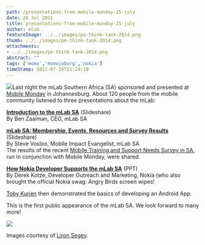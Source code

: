 ```yaml
---
path: /presentations-from-mobile-monday-25-july
date: 26 Jul 2011
title: presentations-from-mobile-monday-25-july
author: mlab
featureImage: ../../images/pe-think-tank-2014.png
thumb: ../../images/pe-think-tank-2014.png
attachments: 
- ../../images/pe-think-tank-2014.png
abstract: ""
tags: ['momo','momojoburg','nokia']
timeStamp: 2011-07-26T21:24:10
---
```


![](https:&#x2F;&#x2F;mlab.co.za&#x2F;wp-content&#x2F;uploads&#x2F;2011&#x2F;07&#x2F;DSC_86551.jpeg)Last night the mLab Southern Africa (SA) sponsored and presented at [Mobile Monday](http:&#x2F;&#x2F;www.momojoburg.com) in Johannesburg. About 120 people from the mobile community listened to three presentations about the mLab:

**[Introduction to the mLab SA](http:&#x2F;&#x2F;www.slideshare.net&#x2F;mlabsa&#x2F;mo-mo-25-july-presentationbz)** (Slideshare)  
By Ben Zaaiman, CEO, mLab SA

**[mLab SA: Membership, Events, Resources and Survey Results](http:&#x2F;&#x2F;www.slideshare.net&#x2F;mlabsa&#x2F;mlab-sa-membership-and-survey-results)** (Slideshare)  
By Steve Vosloo, Mobile Impact Evangelist, mLab SA  
The results of the recent [Mobile Training and Support Needs Survey in SA](https:&#x2F;&#x2F;mlab.co.za&#x2F;results-of-the-mobile-training-and-support-needs-survey&#x2F;), run in conjunction with Mobile Monday, were shared.

**[How Nokia Developer Supports the mLab SA](https:&#x2F;&#x2F;mlab.co.za&#x2F;wp-content&#x2F;uploads&#x2F;2011&#x2F;07&#x2F;MoMo_Supporting_Mlab_Nokia.pptx)** (PPT)  
By Derek Kotze, Developer Outreach and Marketing, Nokia (who also brought the official Nokia swag: Angry Birds screen wipes!

[Toby Kurien](http:&#x2F;&#x2F;www.tobykurien.com) then demonstrated the basics of developing an Android App.

This is the first public appearance of the mLab SA. We look forward to many more!

![](https:&#x2F;&#x2F;mlab.co.za&#x2F;wp-content&#x2F;uploads&#x2F;2011&#x2F;07&#x2F;DSC_8709.jpeg)

Images courtesy of [Liron Segev](http:&#x2F;&#x2F;www.twitter.com&#x2F;swiftsms).



